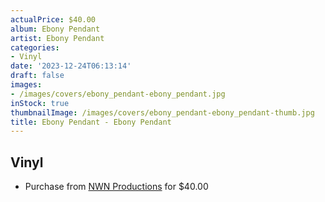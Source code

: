 ```yaml
---
actualPrice: $40.00
album: Ebony Pendant
artist: Ebony Pendant
categories:
- Vinyl
date: '2023-12-24T06:13:14'
draft: false
images:
- /images/covers/ebony_pendant-ebony_pendant.jpg
inStock: true
thumbnailImage: /images/covers/ebony_pendant-ebony_pendant-thumb.jpg
title: Ebony Pendant - Ebony Pendant
---
```


## Vinyl
* Purchase from [NWN Productions](http://shop.nwnprod.com/index.php?route=product/product&path=75&product_id=44391&sort=pd.name&order=ASC) for $40.00
